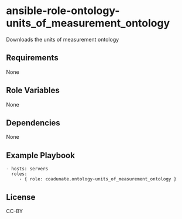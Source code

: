 ansible-role-ontology-units_of_measurement_ontology
=========

Downloads the units of measurement ontology

Requirements
------------

None

Role Variables
--------------

None

Dependencies
------------

None

Example Playbook
----------------

    - hosts: servers
      roles:
         - { role: coadunate.ontology-units_of_measurement_ontology }

License
-------

CC-BY
